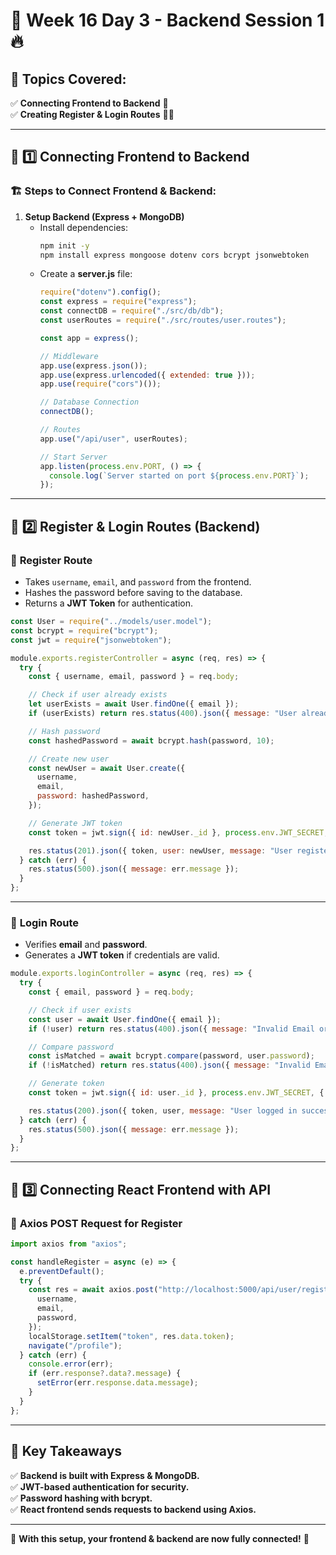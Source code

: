 # 🚀 **Week 16 Day 3 - Backend Session 1** 🔥  
## 📌 **Topics Covered:**  
✅ **Connecting Frontend to Backend** 🔗  
✅ **Creating Register & Login Routes** 👤🔑  

---

## 📡 **1️⃣ Connecting Frontend to Backend**  

### 🏗 **Steps to Connect Frontend & Backend:**
1. **Setup Backend (Express + MongoDB)**  
   - Install dependencies:  
     ```bash
     npm init -y  
     npm install express mongoose dotenv cors bcrypt jsonwebtoken  
     ```
   - Create a **server.js** file:
     ```javascript
     require("dotenv").config();
     const express = require("express");
     const connectDB = require("./src/db/db");
     const userRoutes = require("./src/routes/user.routes");

     const app = express();

     // Middleware
     app.use(express.json());
     app.use(express.urlencoded({ extended: true }));
     app.use(require("cors")());

     // Database Connection
     connectDB();

     // Routes
     app.use("/api/user", userRoutes);

     // Start Server
     app.listen(process.env.PORT, () => {
       console.log(`Server started on port ${process.env.PORT}`);
     });
     ```
   
---

## 🔐 **2️⃣ Register & Login Routes (Backend)**  

### 📝 **Register Route**
- Takes `username`, `email`, and `password` from the frontend.
- Hashes the password before saving to the database.
- Returns a **JWT Token** for authentication.

```javascript
const User = require("../models/user.model");
const bcrypt = require("bcrypt");
const jwt = require("jsonwebtoken");

module.exports.registerController = async (req, res) => {
  try {
    const { username, email, password } = req.body;

    // Check if user already exists
    let userExists = await User.findOne({ email });
    if (userExists) return res.status(400).json({ message: "User already exists" });

    // Hash password
    const hashedPassword = await bcrypt.hash(password, 10);

    // Create new user
    const newUser = await User.create({
      username,
      email,
      password: hashedPassword,
    });

    // Generate JWT token
    const token = jwt.sign({ id: newUser._id }, process.env.JWT_SECRET, { expiresIn: "1d" });

    res.status(201).json({ token, user: newUser, message: "User registered successfully" });
  } catch (err) {
    res.status(500).json({ message: err.message });
  }
};
```

---

### 🔑 **Login Route**
- Verifies **email** and **password**.
- Generates a **JWT token** if credentials are valid.

```javascript
module.exports.loginController = async (req, res) => {
  try {
    const { email, password } = req.body;

    // Check if user exists
    const user = await User.findOne({ email });
    if (!user) return res.status(400).json({ message: "Invalid Email or Password" });

    // Compare password
    const isMatched = await bcrypt.compare(password, user.password);
    if (!isMatched) return res.status(400).json({ message: "Invalid Email or Password" });

    // Generate token
    const token = jwt.sign({ id: user._id }, process.env.JWT_SECRET, { expiresIn: "1d" });

    res.status(200).json({ token, user, message: "User logged in successfully" });
  } catch (err) {
    res.status(500).json({ message: err.message });
  }
};
```

---

## 🎨 **3️⃣ Connecting React Frontend with API**
### 📡 **Axios POST Request for Register**
```javascript
import axios from "axios";

const handleRegister = async (e) => {
  e.preventDefault();
  try {
    const res = await axios.post("http://localhost:5000/api/user/register", {
      username,
      email,
      password,
    });
    localStorage.setItem("token", res.data.token);
    navigate("/profile");
  } catch (err) {
    console.error(err);
    if (err.response?.data?.message) {
      setError(err.response.data.message);
    }
  }
};
```

---

## 🎯 **Key Takeaways**
✅ **Backend is built with Express & MongoDB.**  
✅ **JWT-based authentication for security.**  
✅ **Password hashing with bcrypt.**  
✅ **React frontend sends requests to backend using Axios.**  

---

🚀 **With this setup, your frontend & backend are now fully connected!** 🎉